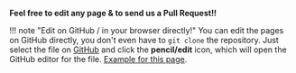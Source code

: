 **Feel free to edit any page & to send us a Pull Request!!**

!!! note "Edit on GitHub / in your browser directly!"
    You can edit the pages on GitHub directly,
    you don't even have to `git clone` the repository.
    Just select the file on [GitHub](https://github.com/bitrise-io/devcenter)
    and click the **pencil/edit** icon,
    which will open the GitHub editor for the file.
    [Example for this page](https://github.com/bitrise-io/devcenter/edit/master/docs/index.md).